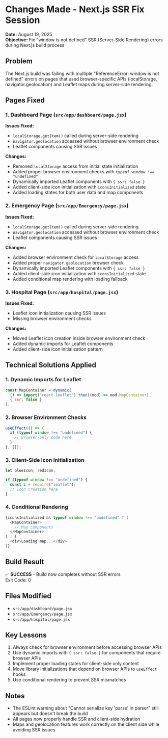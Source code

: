 # Changes Made - Next.js SSR Fix Session

**Date:** August 19, 2025  
**Objective:** Fix "window is not defined" SSR (Server-Side Rendering) errors during Next.js build process

## Problem
The Next.js build was failing with multiple "ReferenceError: window is not defined" errors on pages that used browser-specific APIs (localStorage, navigator.geolocation) and Leaflet maps during server-side rendering.

## Pages Fixed

### 1. Dashboard Page (`src/app/dashboard/page.jsx`)

**Issues Fixed:**
- `localStorage.getItem()` called during server-side rendering
- `navigator.geolocation` accessed without browser environment check
- Leaflet components causing SSR issues

**Changes:**
- Removed `localStorage` access from initial state initialization
- Added proper browser environment checks with `typeof window !== "undefined"`
- Dynamically imported Leaflet components with `{ ssr: false }`
- Added client-side icon initialization with `iconsInitialized` state
- Added loading states for both user data and map components

### 2. Emergency Page (`src/app/Emergency/page.jsx`)

**Issues Fixed:**
- `localStorage.getItem()` called during server-side rendering
- `navigator.geolocation` accessed without browser environment check
- Leaflet components causing SSR issues

**Changes:**
- Added browser environment check for `localStorage` access
- Added proper `navigator.geolocation` browser check
- Dynamically imported Leaflet components with `{ ssr: false }`
- Added client-side icon initialization with `iconsInitialized` state
- Added conditional map rendering with loading fallback

### 3. Hospital Page (`src/app/hospital/page.jsx`)

**Issues Fixed:**
- Leaflet icon initialization causing SSR issues
- Missing browser environment checks

**Changes:**
- Moved Leaflet icon creation inside browser environment check
- Added dynamic imports for Leaflet components
- Added client-side icon initialization pattern

## Technical Solutions Applied

### 1. Dynamic Imports for Leaflet
```javascript
const MapContainer = dynamic(
  () => import("react-leaflet").then((mod) => mod.MapContainer),
  { ssr: false }
);
```

### 2. Browser Environment Checks
```javascript
useEffect(() => {
  if (typeof window !== "undefined") {
    // Browser-only code here
  }
}, []);
```

### 3. Client-Side Icon Initialization
```javascript
let blueIcon, redIcon;

if (typeof window !== "undefined") {
  const L = require("leaflet");
  // Icon creation here
}
```

### 4. Conditional Rendering
```javascript
{iconsInitialized && typeof window !== "undefined" ? (
  <MapContainer>
    // Map components
  </MapContainer>
) : (
  <div>Loading map...</div>
)}
```

## Build Result
✅ **SUCCESS** - Build now completes without SSR errors  
Exit Code: 0

## Files Modified
- `src/app/dashboard/page.jsx`
- `src/app/Emergency/page.jsx` 
- `src/app/hospital/page.jsx`

## Key Lessons
1. Always check for browser environment before accessing browser APIs
2. Use dynamic imports with `{ ssr: false }` for components that require browser APIs
3. Implement proper loading states for client-side only content
4. Move library initializations that depend on browser APIs to `useEffect` hooks
5. Use conditional rendering to prevent SSR mismatches

## Notes
- The ESLint warning about "Cannot serialize key 'parse' in parser" still appears but doesn't break the build
- All pages now properly handle SSR and client-side hydration
- Maps and geolocation features work correctly on the client side while avoiding SSR issues
